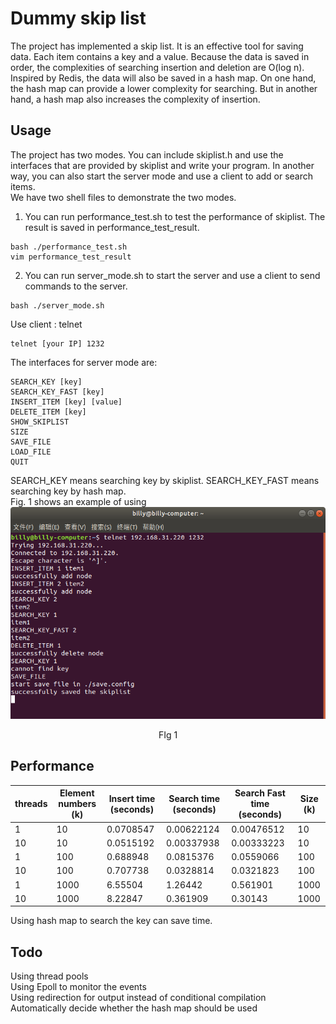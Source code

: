 # Dummy skip list
The project has implemented a skip list. It is an effective tool for saving data. Each item contains a key and a value. Because the data is saved in order,  the complexities of searching insertion and deletion are O(log n). Inspired by Redis, the data will also be saved in a hash map. On one hand, the hash map can provide a lower complexity for searching. But in another hand, a hash map also increases the complexity of insertion.  
## Usage
The project has two modes. You can include skiplist.h and use the interfaces that are provided by skiplist and write your program. In another way, you can also start the server mode and use a client to add or search items.    
We have two shell files to demonstrate the two modes.  
1. You can run performance_test.sh to test the performance of skiplist. The result is saved in performance_test_result.  
```
bash ./performance_test.sh
vim performance_test_result
```  
2. You can run server_mode.sh to start the server and use a client to send commands to the server.  
```
bash ./server_mode.sh
```  
Use client : telnet  
```
telnet [your IP] 1232
```
The interfaces for server mode are:  
```
SEARCH_KEY [key]  
SEARCH_KEY_FAST [key]  
INSERT_ITEM [key] [value]  
DELETE_ITEM [key]  
SHOW_SKIPLIST  
SIZE  
SAVE_FILE  
LOAD_FILE  
QUIT  
```
SEARCH_KEY means searching key by skiplist. SEARCH_KEY_FAST means searching key by hash map.  
Fig. 1 shows an example of using   
![server_mode](./img/Server_mode.png)  
<center> FIg 1 </center>  

## Performance  
| threads | Element numbers (k) | Insert time (seconds) | Search time (seconds) | Search Fast time (seconds) | Size (k) |
|---------|----------------------------|----------------------|----------------------|---------------------------|-----------------|
| 1       | 10                         | 0.0708547            | 0.00622124            | 0.00476512                | 10              |
| 10      | 10                         | 0.0515192           | 0.00337938            | 0.00333223                | 10              |
| 1       | 100                        | 0.688948              | 0.0815376              | 0.0559066                 | 100             |
| 10      | 100                        | 0.707738             | 0.0328814              | 0.0321823                | 100             |
| 1       | 1000                        | 6.55504             |1.26442              | 0.561901               | 1000             |
| 10      | 1000                        |8.22847              | 0.361909              | 0.30143                 | 1000             |


Using hash map to search the key can save time.  
## Todo
Using thread pools  
Using  Epoll to monitor the events  
Using redirection for output instead of conditional compilation  
Automatically decide whether the hash map should be used
